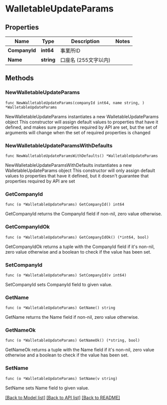 # WalletableUpdateParams

## Properties

Name | Type | Description | Notes
------------ | ------------- | ------------- | -------------
**CompanyId** | **int64** | 事業所ID | 
**Name** | **string** | 口座名 (255文字以内) | 

## Methods

### NewWalletableUpdateParams

`func NewWalletableUpdateParams(companyId int64, name string, ) *WalletableUpdateParams`

NewWalletableUpdateParams instantiates a new WalletableUpdateParams object
This constructor will assign default values to properties that have it defined,
and makes sure properties required by API are set, but the set of arguments
will change when the set of required properties is changed

### NewWalletableUpdateParamsWithDefaults

`func NewWalletableUpdateParamsWithDefaults() *WalletableUpdateParams`

NewWalletableUpdateParamsWithDefaults instantiates a new WalletableUpdateParams object
This constructor will only assign default values to properties that have it defined,
but it doesn't guarantee that properties required by API are set

### GetCompanyId

`func (o *WalletableUpdateParams) GetCompanyId() int64`

GetCompanyId returns the CompanyId field if non-nil, zero value otherwise.

### GetCompanyIdOk

`func (o *WalletableUpdateParams) GetCompanyIdOk() (*int64, bool)`

GetCompanyIdOk returns a tuple with the CompanyId field if it's non-nil, zero value otherwise
and a boolean to check if the value has been set.

### SetCompanyId

`func (o *WalletableUpdateParams) SetCompanyId(v int64)`

SetCompanyId sets CompanyId field to given value.


### GetName

`func (o *WalletableUpdateParams) GetName() string`

GetName returns the Name field if non-nil, zero value otherwise.

### GetNameOk

`func (o *WalletableUpdateParams) GetNameOk() (*string, bool)`

GetNameOk returns a tuple with the Name field if it's non-nil, zero value otherwise
and a boolean to check if the value has been set.

### SetName

`func (o *WalletableUpdateParams) SetName(v string)`

SetName sets Name field to given value.



[[Back to Model list]](../README.md#documentation-for-models) [[Back to API list]](../README.md#documentation-for-api-endpoints) [[Back to README]](../README.md)


